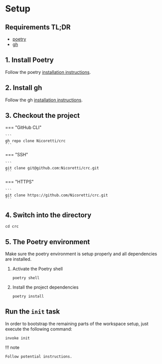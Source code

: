# Setup

## Requirements TL;DR
* [poetry](https://python-poetry.org)
* [gh](https://cli.github.com)

## 1. Install Poetry
Follow the poetry [installation instructions](https://python-poetry.org/docs/#installation).

## 2. Install gh
Follow the gh [installation instructions](https://cli.github.com).

## 3. Checkout the project


=== "GitHub CLI"

    ```
    gh repo clone Nicoretti/crc
    ```

=== "SSH"

    ```
    git clone git@github.com:Nicoretti/crc.git
    ```

=== "HTTPS"

    ```
    git clone https://github.com/Nicoretti/crc.git
    ```

## 4. Switch into the directory

```
cd crc
```

## 5. The Poetry environment
Make sure the poetry environment is setup properly and all dependencies are installed.

1. Activate the Poetry shell

    ```
    poetry shell
    ```

2. Install the project dependencies

    ```
    poetry install
    ```

## Run the `init` task
In order to bootstrap the remaining parts of the workspace setup, just
execute the following command:

```
invoke init
```

!!! note

    Follow potential instructions.
